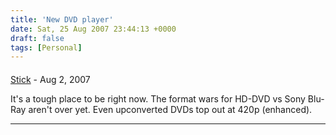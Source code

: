 ```yaml
---
title: 'New DVD player'
date: Sat, 25 Aug 2007 23:44:13 +0000
draft: false
tags: [Personal]
---
```



#### 
[Stick](http://miscellaneous.net "stick@miscellaneous.net") - <time datetime="2007-08-28 15:15:06">Aug 2, 2007</time>

It's a tough place to be right now. The format wars for HD-DVD vs Sony Blu-Ray aren't over yet. Even upconverted DVDs top out at 420p (enhanced).
<hr />
